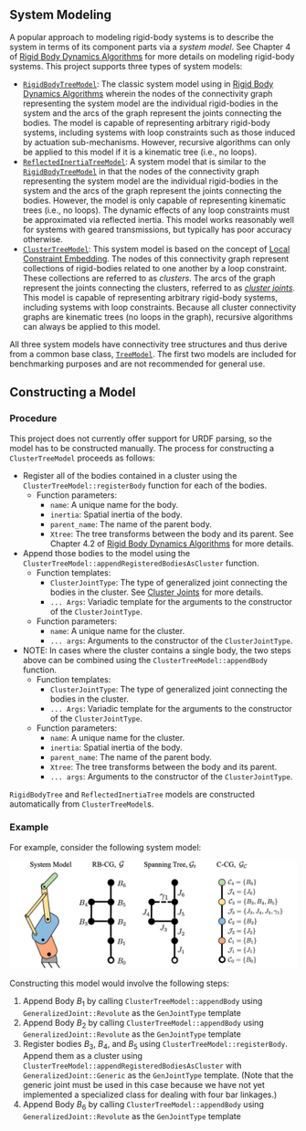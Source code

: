 ## System Modeling

A popular approach to modeling rigid-body systems is to describe the system in terms of its component parts via a *system model*.
See Chapter 4 of [Rigid Body Dynamics Algorithms](https://link.springer.com/book/10.1007/978-1-4899-7560-7) for more details on modeling rigid-body systems.
This project supports three types of system models:
- [`RigidBodyTreeModel`](RigidBodyTreeModel.h): The classic system model using in [Rigid Body Dynamics Algorithms](https://link.springer.com/book/10.1007/978-1-4899-7560-7) wherein the nodes of the connectivity graph representing the system model are the individual rigid-bodies in the system and the arcs of the graph represent the joints connecting the bodies. The model is capable of representing arbitrary rigid-body systems, including systems with loop constraints such as those induced by actuation sub-mechanisms. However, recursive algorithms can only be applied to this model if it is a kinematic tree (i.e., no loops).
- [`ReflectedInertiaTreeModel`](ReflectedInertiaTreeModel.h): A system model that is similar to the [`RigidBodyTreeModel`](RigidBodyTreeModel.h) in that the nodes of the connectivity graph representing the system model are the individual rigid-bodies in the system and the arcs of the graph represent the joints connecting the bodies. However, the model is only capable of representing kinematic trees (i.e., no loops). The dynamic effects of any loop constraints must be approximated via reflected inertia. This model works reasonably well for systems with geared transmissions, but typically has poor accuracy otherwise.
- [`ClusterTreeModel`](ClusterTreeModel.h): This system model is based on the concept of [Local Constraint Embedding](https://watermark.silverchair.com/139_1.pdf?token=AQECAHi208BE49Ooan9kkhW_Ercy7Dm3ZL_9Cf3qfKAc485ysgAABPswggT3BgkqhkiG9w0BBwagggToMIIE5AIBADCCBN0GCSqGSIb3DQEHATAeBglghkgBZQMEAS4wEQQM_xIaE1ddNZNz0akWAgEQgIIEroMHb7DtoeNXwCrkoyn-X6Wzf2z1aRWC2U6IM-YbWVi1W5HLj4UTZBLSEFibgNkxXYYrMFXill35hTq70_LRlyTOUBS_KGuLuWnFMo90H_YWzZT6XZHEiLbXlCacse6cn81-HWbCpoWJ5YbGarTHHOSvuQskUElfjFhsHTtAEUbSJR6HxNHHwH34zDqRtgEh5CnlT1aea2We9ohKhljlgdLjbik-hLyOx_nTXTtB4KBB7nr9A9gzJn_DLmdKMpLYjkX-jo_Y5O_hUMoF9K4HpVzckQdw03Php4NpuXyng5JLhnzEFbwz9QyNCEu-f8Mwu62r2krTo7t1FkRCR6s8qkCTUZijEYlREIKnSAG3vufSSsawfz40gjCDqOfH2kn9EAPJYsIrZ6bQvhAHT54kj9oPmpedEQqiMCX9rbvmXOPqNR7htAbfjivARim7L3lLl2HX1uE-6mamOEo1H456aP3Tlhb9LY3hoVXMRvsbhEQtG8ECxAJlc-xcGH7Y0h5Cm6n9zEwA9U7-YK3YGr7-0tBzgU_EdevTmFCvZABO0ytbWMRDiP_QJj0wr30jplY9W_j-dGETyWvltx1HhvzKzKTqbbn6EqGNDIVyWJG_IguYqV4Mn9jPCewCILc12vQqfbwlFv5SVq4FkCRN1vQk0IMHh3YyI_16LVE2bQ965MAEonHftU4v3vnueZxxZhNnnzkjNYHJIkLWMeOyzVLZE12avCmuRUuH4WJTHb8VggN3VN6qJbJy1fWPxgjkFl2G22wqLy_SB6la5p2W0uNA80DdOBsMIsN-QJm3zo4DL8M6yljMkadA2f_33HH_RbLOXVq-iOMq5kZBeuE9lgKgiYLqarZuCgO-JXPonL5cIBw4G4D7fY8C6g_n4uB3cFbP-CMjpTuc-vaxjVWqpNok2cobrTEZfTPNRvh8xpRoG3x62oEq55qfrZrK6THQchwiB3sJAlquZBcWJ5SoxnZ-qo5XHP21ia2cPZCiKZmb2EDgPfM5gpOjTLUqlhck3XAEZ0WXEnkz_s4Jr5PBzHA1B8XU98Q25v5PdbopyXevptW-EVUaCH81GnNL9eqknVZWB71GdX9SZ6GoO53RzmixmL_9J5kbMRVuzYF53TbWHUrjP9D2H8WEjanx2-hWDgfxkhCyqcnfHHccUj1SjRT0uXxpx1r2DY-yxhMp-sCphCt_ogyqkkp0nObC1eJbdBAeNvKSmyOiassCQtvv_LW_W4ZCqsLAcoWMjeEFgZ8Ap2I5-JeKVmdo7-vMKQXjV_kt4Fxx43AeEoXoKulPlxI1RcqFUbDg-dCITbyfvLMAc2zYGgOT013U1eQk_lFdbuui2veunfMjkTPaqPi_4tPjNDJ_pRaNQDzgxTFMHkzNVXdhWH8A22sKqY5FSrB9HVqPoQnC4lQcQxSmp5cmOmYunJoDMfZL6fugjMPxyjXJnmSk5o6gMY73U8cQgKOE5vWKWxlEp8jL-epFI7v9YdfRPlECXv6MAiAxeQFbMi--loXNetGRG4VD_I_W9b4Cmnny8Yk596_pVqydcr2b5V8fETtZfSKCm-ZLkAKmCg3IdpS1k0Yxor2j8d_67STKuO4). The nodes of this connectivity graph represent collections of rigid-bodies related to one another by a loop constraint. These collections are referred to as *clusters*. The arcs of the graph represent the joints connecting the clusters, referred to as [*cluster joints*](ClusterJoints/README.md). This model is capable of representing arbitrary rigid-body systems, including systems with loop constraints. Because all cluster connectivity graphs are kinematic trees (no loops in the graph), recursive algorithms can always be applied to this model.

All three system models have connectivity tree structures and thus derive from a common base class, [`TreeModel`](TreeModel.h). 
The first two models are included for benchmarking purposes and are not recommended for general use.

## Constructing a Model

### Procedure
This project does not currently offer support for URDF parsing, so the model has to be constructed manually.
The process for constructing a `ClusterTreeModel` proceeds as follows:
- Register all of the bodies contained in a cluster using the `ClusterTreeModel::registerBody` function for each of the bodies.
    - Function parameters:
        - `name`: A unique name for the body.
        - `inertia`: Spatial inertia of the body.
        - `parent_name`: The name of the parent body.
        - `Xtree`: The tree transforms between the body and its parent. See Chapter 4.2 of [Rigid Body Dynamics Algorithms](https://link.springer.com/book/10.1007/978-1-4899-7560-7) for more details.
- Append those bodies to the model using the `ClusterTreeModel::appendRegisteredBodiesAsCluster` function.
    - Function templates:
        - `ClusterJointType`: The type of generalized joint connecting the bodies in the cluster. See [Cluster Joints](ClusterJoints/README.md) for more details.
        - `... Args`: Variadic template for the arguments to the constructor of the `ClusterJointType`.
    - Function parameters:
        - `name`: A unique name for the cluster.
        - `... args`: Arguments to the constructor of the `ClusterJointType`.
- NOTE: In cases where the cluster contains a single body, the two steps above can be combined using the `ClusterTreeModel::appendBody` function.
    - Function templates:
        - `ClusterJointType`: The type of generalized joint connecting the bodies in the cluster.
        - `... Args`: Variadic template for the arguments to the constructor of the `ClusterJointType`.
    - Function parameters:
        - `name`: A unique name for the cluster.
        - `inertia`: Spatial inertia of the body.
        - `parent_name`: The name of the parent body.
        - `Xtree`: The tree transforms between the body and its parent.
        - `... args`: Arguments to the constructor of the `ClusterJointType`.

`RigidBodyTree` and `ReflectedInertiaTree` models are constructed automatically from `ClusterTreeModel`s.
### Example
For example, consider the following system model:
<div style="text-align:center;">
   <img src="../../../images/ConnectivityGraphExample.png" alt="drawing" width="600"/>
</div>

Constructing this model would involve the following steps:
1. Append Body $B_1$ by calling `ClusterTreeModel::appendBody` using `GeneralizedJoint::Revolute` as the `GenJointType` template
2. Append Body $B_2$ by calling `ClusterTreeModel::appendBody` using `GeneralizedJoint::Revolute` as the `GenJointType` template
3. Register bodies $B_3$, $B_4$, and $B_5$ using `ClusterTreeModel::registerBody`. Append them as a cluster using `ClusterTreeModel::appendRegisteredBodiesAsCluster` with `GeneralizedJoint::Generic` as the `GenJointType` template. (Note that the generic joint must be used in this case because we have not yet implemented a specialized class for dealing with four bar linkages.)
4. Append Body $B_6$ by calling `ClusterTreeModel::appendBody` using `GeneralizedJoint::Revolute` as the `GenJointType` template
